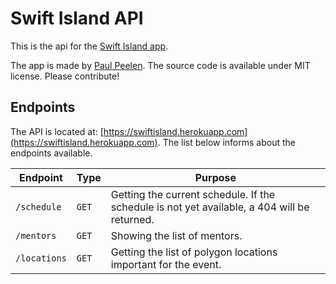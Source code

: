 # Swift Island API

This is the api for the [Swift Island app](https://github.com/SwiftIsland/island-app).

The app is made by [Paul Peelen](https://github.com/ppeelen). The source code is available under MIT license. Please contribute!

## Endpoints
The API is located at: [https://swiftisland.herokuapp.com](https://swiftisland.herokuapp.com). The list below informs about the endpoints available.

| Endpoint     | Type  | Purpose                                                                                     |
|--------------|-------|---------------------------------------------------------------------------------------------|
| `/schedule`  | `GET` | Getting the current schedule. If the schedule is not yet available, a 404 will be returned. |
| `/mentors`   | `GET` | Showing the list of mentors.                                                                |
| `/locations` | `GET` | Getting the list of polygon locations important for the event.                              |
